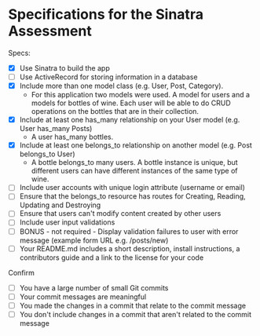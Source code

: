# Specifications for the Sinatra Assessment

Specs:
- [x] Use Sinatra to build the app
- [ ] Use ActiveRecord for storing information in a database
- [x] Include more than one model class (e.g. User, Post, Category).
  - For this application two models were used. A model for users and a models for bottles of wine. Each user will be able to do CRUD operations on the bottles that are in their collection.
- [x] Include at least one has_many relationship on your User model (e.g. User has_many Posts)
  - A user has_many bottles.
- [x] Include at least one belongs_to relationship on another model (e.g. Post belongs_to User)
  - A bottle belongs_to many users. A bottle instance is unique, but different users can have different instances of the same type of wine.
- [ ] Include user accounts with unique login attribute (username or email)
- [ ] Ensure that the belongs_to resource has routes for Creating, Reading, Updating and Destroying
- [ ] Ensure that users can't modify content created by other users
- [ ] Include user input validations
- [ ] BONUS - not required - Display validation failures to user with error message (example form URL e.g. /posts/new)
- [ ] Your README.md includes a short description, install instructions, a contributors guide and a link to the license for your code

Confirm
- [ ] You have a large number of small Git commits
- [ ] Your commit messages are meaningful
- [ ] You made the changes in a commit that relate to the commit message
- [ ] You don't include changes in a commit that aren't related to the commit message
